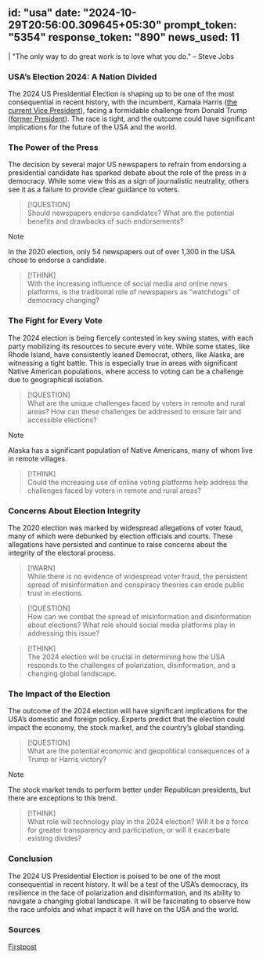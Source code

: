 
id: "usa"
date: "2024-10-29T20:56:00.309645+05:30"
prompt_token: "5354"
response_token: "890"
news_used: 11
------
| "The only way to do great work is to love what you do." – Steve Jobs

### USA’s Election 2024: A Nation Divided

The 2024 US Presidential Election is shaping up to be one of the most consequential in recent history, with the incumbent, Kamala Harris ([the current Vice President](https://www.whitehouse.gov/about-the-white-house/vice-president/)), facing a formidable challenge from Donald Trump ([former President](https://en.wikipedia.org/wiki/Donald_Trump)).  The race is tight, and the outcome could have significant implications for the future of the USA and the world.

### The Power of the Press

The decision by several major US newspapers to refrain from endorsing a presidential candidate has sparked debate about the role of the press in a democracy. While some view this as a sign of journalistic neutrality, others see it as a failure to provide clear guidance to voters. 

> [!QUESTION]  
> Should newspapers endorse candidates? What are the potential benefits and drawbacks of such endorsements?

> [!NOTE]  
> In the 2020 election, only 54 newspapers out of over 1,300 in the USA chose to endorse a candidate. 

> [!THINK]  
> With the increasing influence of social media and online news platforms, is the traditional role of newspapers as “watchdogs” of democracy changing?

### The Fight for Every Vote

The 2024 election is being fiercely contested in key swing states, with each party mobilizing its resources to secure every vote. While some states, like Rhode Island, have consistently leaned Democrat, others, like Alaska, are witnessing a tight battle. This is especially true in areas with significant Native American populations, where access to voting can be a challenge due to geographical isolation.

> [!QUESTION]  
> What are the unique challenges faced by voters in remote and rural areas? How can these challenges be addressed to ensure fair and accessible elections?

> [!NOTE]  
> Alaska has a significant population of Native Americans, many of whom live in remote villages.

> [!THINK]  
> Could the increasing use of online voting platforms help address the challenges faced by voters in remote and rural areas?

### Concerns About Election Integrity

The 2020 election was marked by widespread allegations of voter fraud, many of which were debunked by election officials and courts.  These allegations have persisted and continue to raise concerns about the integrity of the electoral process. 

> [!WARN]  
> While there is no evidence of widespread voter fraud, the persistent spread of misinformation and conspiracy theories can erode public trust in elections.

> [!QUESTION]  
> How can we combat the spread of misinformation and disinformation about elections? What role should social media platforms play in addressing this issue?

> [!THINK]  
> The 2024 election will be crucial in determining how the USA responds to the challenges of polarization, disinformation, and a changing global landscape.

### The Impact of the Election

The outcome of the 2024 election will have significant implications for the USA’s domestic and foreign policy.  Experts predict that the election could impact the economy, the stock market, and the country’s global standing.

> [!QUESTION]  
> What are the potential economic and geopolitical consequences of a Trump or Harris victory? 

> [!NOTE]  
> The stock market tends to perform better under Republican presidents, but there are exceptions to this trend.

> [!THINK]  
> What role will technology play in the 2024 election? Will it be a force for greater transparency and participation, or will it exacerbate existing divides? 

### Conclusion

The 2024 US Presidential Election is poised to be one of the most consequential in recent history. It will be a test of the USA’s democracy, its resilience in the face of polarization and disinformation, and its ability to navigate a changing global landscape.  It will be fascinating to observe how the race unfolds and what impact it will have on the USA and the world.


### Sources

[Firstpost](https://www.firstpost.com/)

